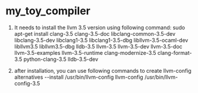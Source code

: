 # my_toy_compiler
1. It needs to install the llvm 3.5 version using following command:
sudo apt-get install clang-3.5 clang-3.5-doc libclang-common-3.5-dev libclang-3.5-dev libclang1-3.5 libclang1-3.5-dbg libllvm-3.5-ocaml-dev libllvm3.5 libllvm3.5-dbg lldb-3.5 llvm-3.5 llvm-3.5-dev llvm-3.5-doc llvm-3.5-examples llvm-3.5-runtime clang-modernize-3.5 clang-format-3.5 python-clang-3.5 lldb-3.5-dev

2. after installation, you can use following commands to create llvm-config 
alternatives --install /usr/bin/llvm-config  llvm-config  /usr/bin/llvm-config-3.5 

